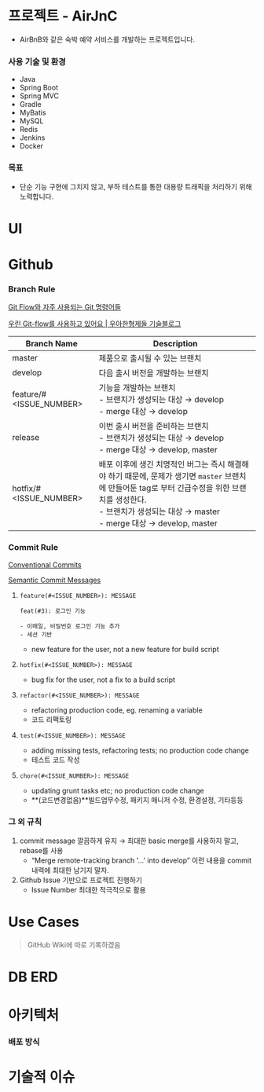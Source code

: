 # 프로젝트 - AirJnC

- AirBnB와 같은 숙박 예약 서비스를 개발하는 프로젝트입니다.

### 사용 기술 및 환경

- Java
- Spring Boot
- Spring MVC
- Gradle
- MyBatis
- MySQL
- Redis
- Jenkins
- Docker

### 목표

- 단순 기능 구현에 그치지 않고, 부하 테스트를 통한 대용량 트래픽을 처리하기 위해 노력합니다.

# UI

# Github

### Branch Rule

[Git Flow와 자주 사용되는 Git 명령어들](https://www.holaxprogramming.com/2018/11/01/git-commands/)

[우린 Git-flow를 사용하고 있어요 | 우아한형제들 기술블로그](https://techblog.woowahan.com/2553/)

| Branch Name             | Description                                                                                                                                            |
|-------------------------|--------------------------------------------------------------------------------------------------------------------------------------------------------|
| master                  | 제품으로 출시될 수 있는 브랜치                                                                                                                                      |
| develop                 | 다음 출시 버전을 개발하는 브랜치                                                                                                                                     |
| feature/#<ISSUE_NUMBER> | 기능을 개발하는 브랜치 <br/> - 브랜치가 생성되는 대상 → develop<br/> - merge 대상 → develop                                                                                  |
| release                 | 이번 출시 버전을 준비하는 브랜치 <br/>- 브랜치가 생성되는 대상 → develop<br/> - merge 대상 → develop, master                                                                     |
| hotfix/#<ISSUE_NUMBER>  | 배포 이후에 생긴 치명적인 버그는 즉시 해결해야 하기 때문에, 문제가 생기면 `master` 브랜치에 만들어둔 tag로 부터 긴급수정을 위한 브랜치를 생성한다.<br/>- 브랜치가 생성되는 대상 → master<br/>- merge 대상 → develop, master |

### Commit Rule

[Conventional Commits](https://www.conventionalcommits.org/en/v1.0.0/)

[Semantic Commit Messages](https://gist.github.com/joshbuchea/6f47e86d2510bce28f8e7f42ae84c716)

1. `feature(#<ISSUE_NUMBER>): MESSAGE`

    ```
    feat(#3): 로그인 기능
    
    - 이메일, 비밀번호 로그인 기능 추가
    - 세션 기반
    ```

    - new feature for the user, not a new feature for build script
2. `hotfix(#<ISSUE_NUMBER>): MESSAGE`
    - bug fix for the user, not a fix to a build script
3. `refactor(#<ISSUE_NUMBER>): MESSAGE`
    - refactoring production code, eg. renaming a variable
    - 코드 리팩토링
4. `test(#<ISSUE_NUMBER>): MESSAGE`
    - adding missing tests, refactoring tests; no production code change
    - 테스트 코드 작성
5. `chore(#<ISSUE_NUMBER>): MESSAGE`
    - updating grunt tasks etc; no production code change
    - **(코드변경없음)**빌드업무수정, 패키지 매니저 수정, 환경설정, 기타등등

### 그 외 규칙

1. commit message 깔끔하게 유지 → 최대한 basic merge를 사용하지 말고, rebase를 사용
    - “Merge remote-tracking branch '...' into develop” 이런 내용을 commit 내력에 최대한 남기지 말자.
2. Github Issue 기반으로 프로젝트 진행하기
    - Issue Number 최대한 적극적으로 활용

# Use Cases

> GitHub Wiki에 따로 기록하겠음

# DB ERD

# 아키텍처

### 배포 방식

# 기술적 이슈
